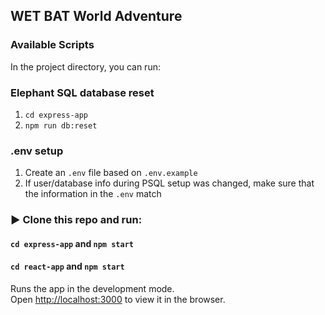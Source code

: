 ## WET BAT World Adventure

### Available Scripts

In the project directory, you can run:

### Elephant SQL database reset

1. `cd express-app`
2. `npm run db:reset`

### .env setup

1. Create an `.env` file based on `.env.example`
2. If user/database info during PSQL setup was changed, make sure that the information in the `.env` match

### ▶️ Clone this repo and run:

#### `cd express-app` and `npm start`

#### `cd react-app` and `npm start`

Runs the app in the development mode.<br />
Open [http://localhost:3000](http://localhost:3000) to view it in the browser.
